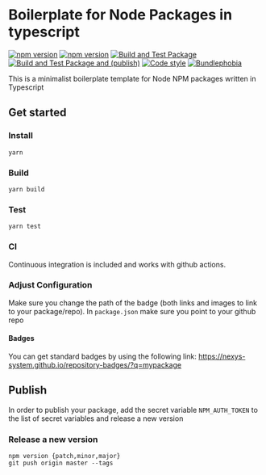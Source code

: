 # Boilerplate for Node Packages in typescript

[![npm version](https://badge.fury.io/js/mypackage.svg)](https://www.npmjs.com/package/mypackage)
[![npm version](https://img.shields.io/npm/v/mypackage.svg)](https://www.npmjs.com/package/mypackage)
[![Build and Test Package](https://github.com/Nexysweb/boilerplate-node-package/actions/workflows/yarn.yml/badge.svg)](https://github.com/Nexysweb/boilerplate-node-package/actions/workflows/yarn.yml)
[![Build and Test Package and (publish)](https://github.com/Nexysweb/boilerplate-node-package/actions/workflows/publish.yml/badge.svg)](https://github.com/Nexysweb/boilerplate-node-package/actions/workflows/publish.yml)
[![Code style](https://img.shields.io/badge/code_style-prettier-ff69b4.svg)](https://prettier.io/)
[![Bundlephobia](https://badgen.net/bundlephobia/min/mypackage)](https://bundlephobia.com/result?p=mypackage)



This is a minimalist boilerplate template for Node NPM packages written in Typescript

## Get started

### Install

`yarn`

### Build

`yarn build`

### Test

`yarn test`

### CI

Continuous integration is included and works with github actions.

### Adjust Configuration

Make sure you change the path of the badge (both links and images to link to your package/repo). In `package.json` make sure you point to your github repo

#### Badges

You can get standard badges by using the following link: https://nexys-system.github.io/repository-badges/?q=mypackage

## Publish

In order to publish your package, add the secret variable `NPM_AUTH_TOKEN` to the list of secret variables and release a new version

### Release a new version

```
npm version {patch,minor,major}
git push origin master --tags
```
